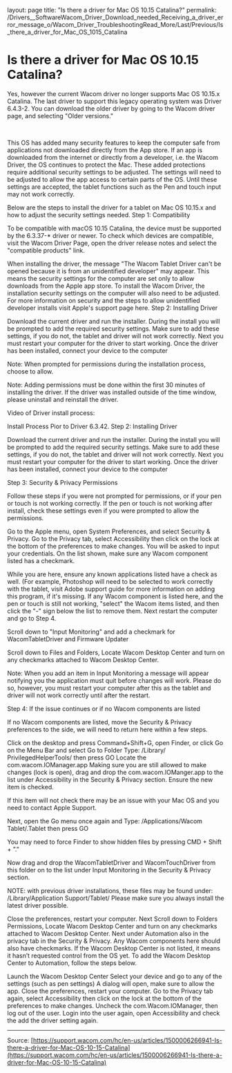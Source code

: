 layout: page
title: "Is there a driver for Mac OS 10.15 Catalina?"
permalink: /Drivers__SoftwareWacom_Driver_Download_needed_Receiving_a_driver_error_message_o/Wacom_Driver_TroubleshootingRead_More/Last/Previous/Is_there_a_driver_for_Mac_OS_1015_Catalina

# Is there a driver for Mac OS 10.15 Catalina?

Yes, however the current Wacom driver no longer supports Mac OS 10.15.x Catalina. The last driver to support this legacy operating system was Driver 6.4.3-2. You can download the older driver by going to the Wacom driver page, and selecting "Older versions."


 


This OS has added many security features to keep the computer safe from applications not downloaded directly from the App store. If an app is downloaded from the internet or directly from a developer, i.e. the Wacom Driver, the OS continues to protect the Mac. These added protections require additional security settings to be adjusted. The settings will need to be adjusted to allow the app access to certain parts of the OS. Until these settings are accepted, the tablet functions such as the Pen and touch input may not work correctly.


Below are the steps to install the driver for a tablet on Mac OS 10.15.x and how to adjust the security settings needed.
Step 1: Compatibility


To be compatible with macOS 10.15 Catalina, the device must be supported by the 6.3.37-* driver or newer. To check which devices are compatible, visit the Wacom Driver Page, open the driver release notes and select the "compatible products" link.


When installing the driver, the message "The Wacom Tablet Driver can't be opened because it is from an unidentified developer" may appear. This means the security settings for the computer are set only to allow downloads from the Apple app store. To install the Wacom Driver, the installation security settings on the computer will also need to be adjusted. For more information on security and the steps to allow unidentified developer installs visit Apple's support page here.
Step 2: Installing Driver

Download the current driver and run the installer.
During the install you will be prompted to add the required security settings. Make sure to add these settings, if you do not, the tablet and driver will not work correctly.
Next you must restart your computer for the driver to start working.
Once the driver has been installed, connect your device to the computer



Note: When prompted for permissions during the installation process, choose to allow.


Note: Adding permissions must be done within the first 30 minutes of installing the driver. If the driver was installed outside of the time window, please uninstall and reinstall the driver.


Video of Driver install process:



Install Process Pior to Driver 6.3.42.
Step 2: Installing Driver

Download the current driver and run the installer.
During the install you will be prompted to add the required security settings. Make sure to add these settings, if you do not, the tablet and driver will not work correctly.
Next you must restart your computer for the driver to start working.
Once the driver has been installed, connect your device to the computer

Step 3: Security & Privacy Permissions


Follow these steps if you were not prompted for permissions, or if your pen or touch is not working correctly. If the pen or touch is not working after install, check these settings even if you were prompted to allow the permissions.

Go to the Apple menu, open System Preferences, and select Security & Privacy.
Go to the Privacy tab, select Accessibility then click on the lock at the bottom of the preferences to make changes. You will be asked to input your credentials.
On the list shown, make sure any Wacom component listed has a checkmark.

While you are here, ensure any known applications listed have a check as well. (For example, Photoshop will need to be selected to work correctly with the tablet, visit Adobe support guide for more information on adding this program, if it's missing.
If any Wacom component is listed here, and the pen or touch is still not working, "select" the Wacom items listed, and then click the "-" sign below the list to remove them. Next restart the computer and go to Step 4.
 




Scroll down to "Input Monitoring" and add a checkmark for WacomTabletDriver and Firmware Updater


Scroll down to Files and Folders, Locate Wacom Desktop Center and turn on any checkmarks attached to Wacom Desktop Center.

Note: When you add an item in Input Monitoring a message will appear notifying you the application must quit before changes will work. Please do so, however, you must restart your computer after this as the tablet and driver will not work correctly until after the restart.

Step 4: If the issue continues or if no Wacom components are listed


If no Wacom components are listed, move the Security & Privacy preferences to the side, we will need to return here within a few steps.

Click on the desktop and press Command+Shift+G, open Finder, or click Go on the Menu Bar and select Go to Folder
Type: /Library/ PrivilegedHelperTools/ then press GO
Locate the com.wacom.IOManager.app
Making sure you are still allowed to make changes (lock is open), drag and drop the com.wacom.IOManger.app to the list under Accessibility in the Security & Privacy section. Ensure the new item is checked.

If this item will not check there may be an issue with your Mac OS and you need to contact Apple Support.


Next, open the Go menu once again and Type: /Applications/Wacom Tablet/.Tablet then press GO

You may need to force Finder to show hidden files by pressing CMD + Shift + ”.”


Now drag and drop the WacomTabletDriver and WacomTouchDriver from this folder on to the list under Input Monitoring in the Security & Privacy section.




NOTE: with previous driver installations, these files may be found under: /Library/Application Support/Tablet/ Please make sure you always install the latest driver possible.



Close the preferences, restart your computer.
Next Scroll down to Folders Permissions, Locate Wacom Desktop Center and turn on any checkmarks attached to Wacom Desktop Center.
Next under Automation also in the privacy tab in the Security & Privacy. Any Wacom components here should also have checkmarks. If the Wacom Desktop Center is not listed, it means it hasn’t requested control from the OS yet. To add the Wacom Desktop Center to Automation, follow the steps below.

Launch the Wacom Desktop Center
Select your device and go to any of the settings (such as pen settings)
A dialog will open, make sure to allow the app.
Close the preferences, restart your computer.
Go to the Privacy tab again, select Accessibility then click on the lock at the bottom of the preferences to make changes.
Uncheck the com.Wacom.IOManager, then log out of the user.
Login into the user again, open Accessibility and check the add the driver setting again.

---
Source: [https://support.wacom.com/hc/en-us/articles/1500006266941-Is-there-a-driver-for-Mac-OS-10-15-Catalina](https://support.wacom.com/hc/en-us/articles/1500006266941-Is-there-a-driver-for-Mac-OS-10-15-Catalina)

